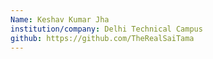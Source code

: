 ```yaml
---
Name: Keshav Kumar Jha
institution/company: Delhi Technical Campus
github: https://github.com/TheRealSaiTama
---
```


